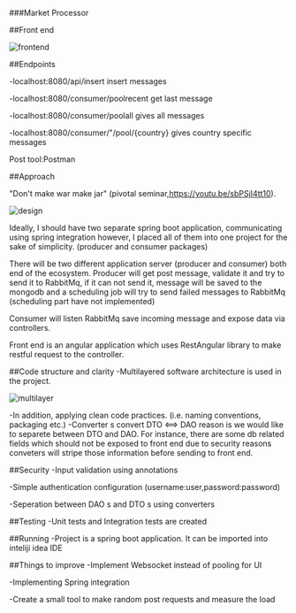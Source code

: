 ###Market Processor


##Front end 

![frontend](https://github.com/eldemcan/markettsp/blob/master/img/frontend.png)

##Endpoints

-localhost:8080/api/insert insert messages

-localhost:8080/consumer/poolrecent get last message

-localhost:8080/consumer/poolall gives all messages

-localhost:8080/consumer/"/pool/{country} gives country specific messages


Post tool:Postman

##Approach 

"Don't make war make jar" (pivotal seminar,https://youtu.be/sbPSjI4tt10).

![design](https://github.com/eldemcan/markettsp/blob/master/img/design.png)

Ideally, I should have two separate spring boot application, communicating using spring integration however, I placed all of them into one project for the sake of simplicity. (producer and consumer packages)

There will be two different application server (producer and consumer) both end of the ecosystem. Producer will get post message, validate it and try to send it to RabbitMq, if it can not send it, message will be saved to the mongodb and a scheduling job will try to send failed messages to RabbitMq (scheduling part have not implemented)

Consumer will listen RabbitMq save incoming message and expose data via controllers.

Front end is an angular application which uses RestAngular library to make restful request to the controller.


##Code structure and clarity
-Multilayered software architecture is used in the project.

![multilayer](https://github.com/eldemcan/markettsp/blob/master/img/multilayer.png)

-In addition, applying clean code practices. (i.e. naming conventions, packaging etc.)
-Converter s convert DTO <==> DAO reason is we would like to separete between DTO and DAO. For instance, there are some db related fields which should not be exposed to front end due to security reasons conveters will stripe those information before sending to front end.

##Security
-Input validation using annotations

-Simple authentication configuration (username:user,password:password)

-Seperation between DAO s and DTO s using converters


##Testing 
-Unit tests and Integration tests are created

##Running
-Project is a spring boot application. It can be imported into inteliji idea IDE


##Things to improve
-Implement Websocket instead of pooling for UI

-Implementing Spring integration

-Create a small tool to make random post requests and measure the load


